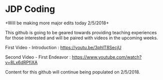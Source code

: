 # JDP Coding 

+Will be making more major edits today 2/5/2018+

This github is going to be geared towards providing teaching experiences for those interested and 
will be paired with videos in the upcoming weeks.

First Video - Introduction : https://youtu.be/3phlT8SecjU

Second Video - First Endeavor : https://www.youtube.com/watch?v=8Lx6dRPfiXA

Content for this github will continue being populated on 2/5/2018.
